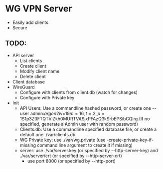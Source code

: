 # WG VPN Server
 - Easily add clients
 - Secure

## TODO:

 - API server
   - List clients
   - Create client
   - Modify client name
   - Delete client
 - Client database
 - WireGuard
   - Configure with clients from client.db (watch for changes)
   - Configure with Private key
 - Init
   - API Users: Use a commandline hashed password, or create one
     --user admin:$argon2i$v=19$m=16,t=2,p=1$S1p3Z0FTQTViZkh0MURTVA$jxPFAzQ3kSrbEPSibCQIrg
     (If no specified, generate a Admin user with random password)
   - Clients.db: Use a commandline specified database file, or create a default one
     ./var/clients.db
   - WG Private key: use ./var/wg.private
     (use -create-private-key-if-missing command line argument to create it if missing)
   - server:
     use ./var/server.key (or specified by --http-server-key) and ./var/server/crt (or specified by --http-server-crt)
     - use port 8000 (or specified by --http-port)
 